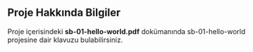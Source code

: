 ## Proje Hakkında Bilgiler

Proje içerisindeki **sb-01-hello-world.pdf** dokümanında sb-01-hello-world projesine dair klavuzu bulabilirsiniz.

